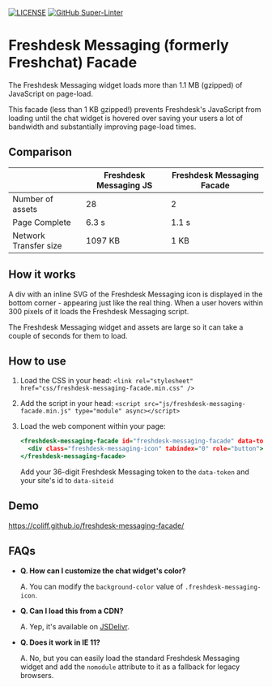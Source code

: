 [![LICENSE](https://img.shields.io/badge/license-MIT-lightgrey.svg)](https://raw.githubusercontent.com/coliff/freshdesk-messaging-facade/main/LICENSE)
[![GitHub Super-Linter](https://github.com/coliff/freshdesk-messaging-facade/workflows/Lint%20Code%20Base/badge.svg)](https://github.com/marketplace/actions/super-linter)

# Freshdesk Messaging (formerly Freshchat) Facade

The Freshdesk Messaging widget loads more than 1.1 MB (gzipped) of JavaScript on page-load.

This facade (less than 1 KB gzipped!) prevents Freshdesk's JavaScript from loading until the chat widget is hovered over saving your users a lot of bandwidth and substantially improving page-load times.

## Comparison

|                       | Freshdesk Messaging JS | Freshdesk Messaging Facade |
| --------------------- | ---------------------- | -------------------------- |
| Number of assets      | 28                     | 2                          |
| Page Complete         | 6.3 s                  | 1.1 s                      |
| Network Transfer size | 1097 KB                | 1 KB                       |

## How it works

A div with an inline SVG of the Freshdesk Messaging icon is displayed in the bottom corner - appearing just like the real thing. When a user hovers within 300 pixels of it loads the Freshdesk Messaging script.

The Freshdesk Messaging widget and assets are large so it can take a couple of seconds for them to load.

## How to use

1. Load the CSS in your head: `<link rel="stylesheet" href="css/freshdesk-messaging-facade.min.css" />`

2. Add the script in your head: `<script src="js/freshdesk-messaging-facade.min.js" type="module" async></script>`

3. Load the web component within your page:

   ```htm
   <freshdesk-messaging-facade id="freshdesk-messaging-facade" data-token="" data-siteid="" hidden>
     <div class="freshdesk-messaging-icon" tabindex="0" role="button"></div>
   </freshdesk-messaging-facade>
   ```

   Add your 36-digit Freshdesk Messaging token to the `data-token` and your site's id to `data-siteid`

## Demo

https://coliff.github.io/freshdesk-messaging-facade/

## FAQs

- **Q. How can I customize the chat widget's color?**

  A. You can modify the `background-color` value of `.freshdesk-messaging-icon`.

- **Q. Can I load this from a CDN?**

  A. Yep, it's available on [JSDelivr](https://cdn.jsdelivr.net/gh/coliff/freshdesk-messaging-facade/).

- **Q. Does it work in IE 11?**

  A. No, but you can easily load the standard Freshdesk Messaging widget and add the `nomodule` attribute to it as a fallback for legacy browsers.
